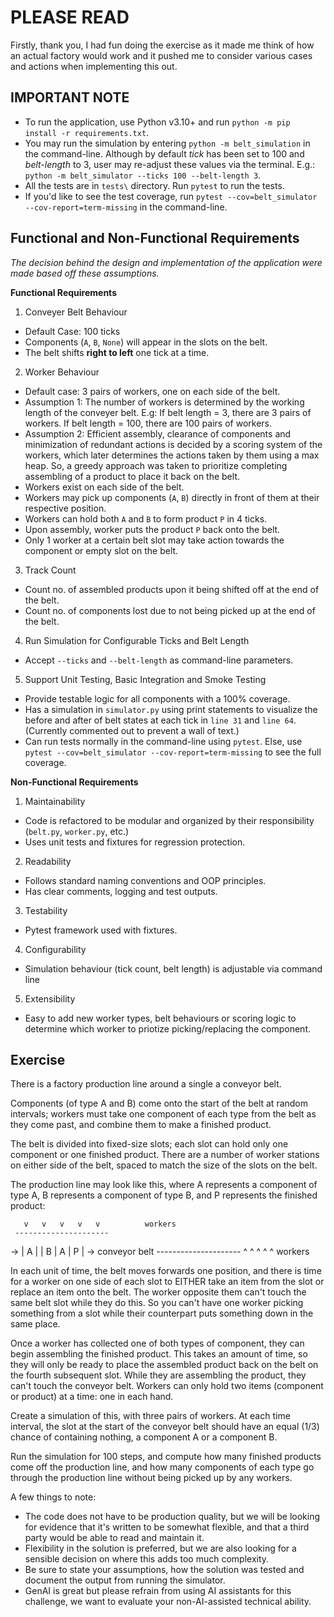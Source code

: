 # PLEASE READ

Firstly, thank you, I had fun doing the exercise as it made me think of how an actual factory would work and it pushed me to consider various cases and actions when implementing this out. 


## IMPORTANT NOTE
- To run the application, use Python v3.10+ and run `python -m pip install -r requirements.txt`.
- You may run the simulation by entering `python -m belt_simulation` in the command-line. Although by default _tick_ has been set to 100 and _belt-length_ to 3, user may re-adjust these values via the terminal. E.g.: `python -m belt_simulator --ticks 100 --belt-length 3`. 
- All the tests are in `tests\` directory. Run `pytest` to run the tests.
- If you'd like to see the test coverage, run `pytest --cov=belt_simulator --cov-report=term-missing` in the command-line.


## Functional and Non-Functional Requirements
_The decision behind the design and implementation of the application were made based off these assumptions._

**Functional Requirements**
1. Conveyer Belt Behaviour
- Default Case: 100 ticks
- Components (`A`, `B`, `None`) will appear in the slots on the belt.
- The belt shifts **right to left** one tick at a time.

2. Worker Behaviour
- Default case: 3 pairs of workers, one on each side of the belt.
- Assumption 1: The number of workers is determined by the working length of the conveyer belt. E.g: If belt length = 3, there are 3 pairs of workers. If belt length = 100, there are 100 pairs of workers.
- Assumption 2: Efficient assembly, clearance of components and minimization of redundant actions is decided by a scoring system of the workers, which later determines the actions taken by them using a max heap.  So, a greedy approach was taken to prioritize completing assembling of a product to place it back on the belt. 
- Workers exist on each side of the belt.
- Workers may pick up components (`A`, `B`) directly in front of them at their respective position.
- Workers can hold both `A` and `B` to form product `P` in 4 ticks.
- Upon assembly, worker puts the product `P` back onto the belt.
- Only 1 worker at a certain belt slot may take action towards the component or empty slot on the belt.

3. Track Count
- Count no. of assembled products upon it being shifted off at the end of the belt.
- Count no. of components lost due to not being picked up at the end of the belt.

4. Run Simulation for Configurable Ticks and Belt Length
- Accept `--ticks` and `--belt-length` as command-line parameters.

5. Support Unit Testing, Basic Integration and Smoke Testing
- Provide testable logic for all components with a 100% coverage.
- Has a simulation in `simulator.py` using print statements to visualize the before and after of belt states at each tick in `line 31` and `line 64`. (Currently commented out to prevent a wall of text.)
- Can run tests normally in the command-line using `pytest`. Else, use `pytest --cov=belt_simulator --cov-report=term-missing` to see the full coverage.


**Non-Functional Requirements**
1. Maintainability
- Code is refactored to be modular and organized by their responsibility (`belt.py`, `worker.py`, etc.)
- Uses unit tests and fixtures for regression protection.

2. Readability
- Follows standard naming conventions and OOP principles.
- Has clear comments, logging and test outputs. 

3. Testability
- Pytest framework used with fixtures.

4. Configurability
- Simulation behaviour (tick count, belt length) is adjustable via command line

5. Extensibility
- Easy to add new worker types, belt behaviours or scoring logic to determine which worker to priotize picking/replacing the component.


## Exercise

There is a factory production line around a single a conveyor belt.

Components (of type A and B) come onto the start of the belt at random intervals; workers must take one component of each type from the belt as they come past, and combine them to make a finished product.

The belt is divided into fixed-size slots; each slot can hold only one component or one finished product. There are a number of worker stations on either side of the belt, spaced to match the size of the slots on the belt.

The production line may look like this, where A represents a component of type A, B represents a component of type B, and P represents the finished product:

       v   v   v   v   v          workers
     ---------------------
  -> | A |   | B | A | P | ->     conveyor belt
     ---------------------
       ^   ^   ^   ^   ^          workers

In each unit of time, the belt moves forwards one position, and there is time for a worker on one side of each slot to EITHER take an item from the slot or replace an item onto the belt. The worker opposite them can't touch the same belt slot while they do this. So you can't have one worker picking something from a slot while their counterpart puts something down in the same place.

Once a worker has collected one of both types of component, they can begin assembling the finished product. This takes an amount of time, so they will only be ready to place the assembled product back on the belt on the fourth subsequent slot. While they are assembling the product, they can't touch the conveyor belt. Workers can only hold two items (component or product) at a time: one in each hand.

Create a simulation of this, with three pairs of workers. At each time interval, the slot at the start of the conveyor belt should have an equal (1/3) chance of containing nothing, a component A or a component B.

Run the simulation for 100 steps, and compute how many finished products come off the production line, and how many components of each type go through the production line without being picked up by any workers.

A few things to note:
- The code does not have to be production quality, but we will be looking for evidence that it's written to be somewhat flexible, and that a third party would be able to read and maintain it.
- Flexibility in the solution is preferred, but we are also looking for a sensible decision on where this adds too much complexity.
- Be sure to state your assumptions, how the solution was tested and document the output from running the simulator.
- GenAI is great but please refrain from using AI assistants for this challenge, we want to evaluate your non-AI-assisted technical ability.